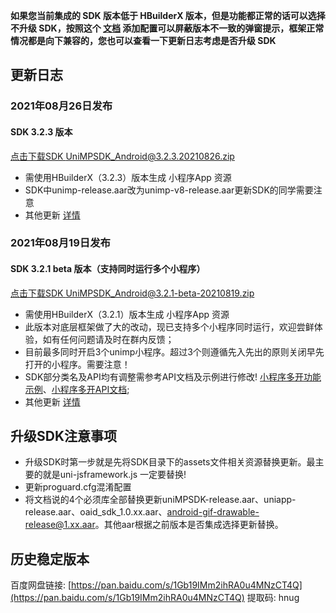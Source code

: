 **如果您当前集成的 SDK 版本低于 HBuilderX 版本，但是功能都正常的话可以选择不升级 SDK，按照这个 [文档](https://ask.dcloud.net.cn/article/35627) 添加配置可以屏蔽版本不一致的弹窗提示，框架正常情况都是向下兼容的，您也可以查看一下更新日志考虑是否升级 SDK**

## 更新日志

### 2021年08月26日发布

#### SDK 3.2.3 版本
[点击下载SDK UniMPSDK_Android@3.2.3.20210826.zip](https://download.dcloud.net.cn/unimpsdk/UniMPSDK_Android@3.2.3.20210826.zip)
+ 需使用HBuilderX（3.2.3）版本生成 小程序App 资源
+ SDK中unimp-release.aar改为unimp-v8-release.aar更新SDK的同学需要注意
+ 其他更新 [详情](https://download1.dcloud.net.cn/hbuilderx/changelog/3.2.3.20210825.html)

### 2021年08月19日发布

#### SDK 3.2.1 beta 版本（支持同时运行多个小程序）

[点击下载SDK UniMPSDK_Android@3.2.1-beta-20210819.zip](https://download.dcloud.net.cn/unimpsdk/UniMPSDK_Android@3.2.1-beta-20210819.zip)
+ 需使用HBuilderX（3.2.1）版本生成 小程序App 资源
+ 此版本对底层框架做了大的改动，现已支持多个小程序同时运行，欢迎尝鲜体验，如有任何问题请及时在群内反馈；
+ 目前最多同时开启3个unimp小程序。超过3个则遵循先入先出的原则关闭早先打开的小程序。需要注意！
+ SDK部分类名及API均有调整需参考API文档及示例进行修改! [小程序多开功能示例](UniMPDocs/Sample/android-v2)、[小程序多开API文档](UniMPDocs/API/android-v2);
+ 其他更新 [详情](https://download1.dcloud.net.cn/hbuilderx/changelog/3.2.1.20210811-alpha.html)

## 升级SDK注意事项

+ 升级SDK时第一步就是先将SDK目录下的assets文件相关资源替换更新。最主要的就是uni-jsframework.js 一定要替换!
+ 更新proguard.cfg混淆配置
+ 将文档说的4个必须库全部替换更新uniMPSDK-release.aar、uniapp-release.aar、oaid_sdk_1.0.xx.aar、android-gif-drawable-release@1.xx.aar。其他aar根据之前版本是否集成选择更新替换。

## 历史稳定版本

百度网盘链接: [https://pan.baidu.com/s/1Gb19IMm2ihRA0u4MNzCT4Q](https://pan.baidu.com/s/1Gb19IMm2ihRA0u4MNzCT4Q) 提取码: hnug